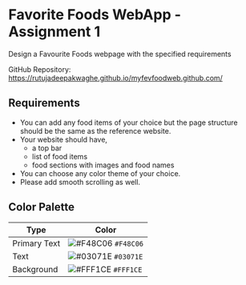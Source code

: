 # Favorite Foods WebApp - Assignment 1

Design a Favourite Foods webpage with the specified requirements

GitHub Repository: https://rutujadeepakwaghe.github.io/myfevfoodweb.github.com/
## Requirements

- You can add any food items of your choice but the page structure should be the same as the reference website.
- Your website should have,
	- a top bar
	- list of food items
	- food sections with images and food names
- You can choose any color theme of your choice.
- Please add smooth scrolling as well.

## Color Palette

| Type | Color |
| --- | --- |
| Primary Text | ![#F48C06](https://user-images.githubusercontent.com/7560063/170420996-2538cd52-a06c-491d-901a-692806a1e3b7.png) `#F48C06` |
| Text | ![#03071E](https://user-images.githubusercontent.com/7560063/170421046-d03a8a9b-7467-4dd3-92b3-a5bee8f74c6f.png) `#03071E` |
| Background | ![#FFF1CE](https://user-images.githubusercontent.com/7560063/170465623-39f96301-6362-4144-9348-9358f7ec4512.png) `#FFF1CE` |

